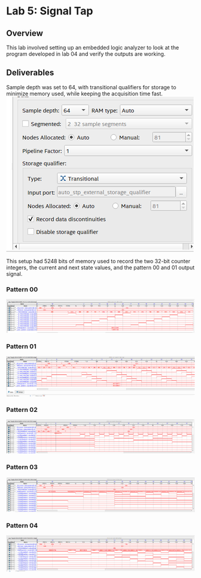 # Lab 5: Signal Tap

## Overview
This lab involved setting up an embedded logic analyzer to look at the program developed in lab 04 and verify the outputs are working. 

## Deliverables
Sample depth was set to 64, with transitional qualifiers for storage to minimize memory used, while keeping the acquisition time fast.
![Screenshot of the sample depth information](assets/Kirkland_Lab05_SampleDepth.png)

This setup had 5248 bits of memory used to record the two 32-bit counter integers, the current and next state values, and the pattern 00 and 01 output signal.

### Pattern 00
![Single bit scrolling right screenshot](assets/Kirkland_Lab05_Pattern00.png)
### Pattern 01
![Two bits scrolling left](assets/Kirkland_Lab05_Pattern01.png)
### Pattern 02
![7-bit up counter](assets/Kirkland_Lab05_Pattern02.png)
### Pattern 03
![7-bit down counter](assets/Kirkland_Lab05_Pattern03.png)
### Pattern 04
![Fibbonaci sequence counter](assets/Kirkland_Lab05_Pattern04.png)

